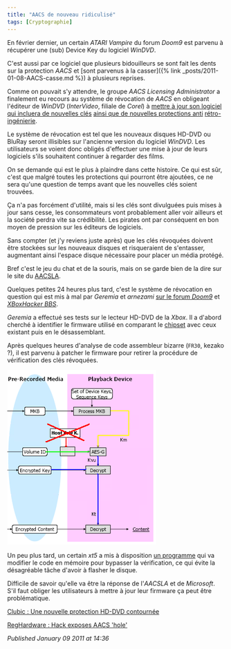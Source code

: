 ```yaml
---
title: "AACS de nouveau ridiculisé"
tags: [Cryptographie]
---
```


En février dernier, un certain *ATARI Vampire* du forum *Doom9* est parvenu à récupérer une (sub) Device Key du logiciel _WinDVD_.  

C'est aussi par ce logiciel que plusieurs bidouilleurs se sont fait les dents sur la protection *AACS* et [sont parvenus à la casser]({% link _posts/2011-01-08-AACS-casse.md %}) à plusieurs reprises.  

Comme on pouvait s'y attendre, le groupe *AACS Licensing Administrator* a finalement eu recours au système de révocation de *AACS* en obligeant l'éditeur de _WinDVD_ (_InterVideo_, filiale de _Corel_) à [mettre à jour son logiciel](http://www.01net.com/editorial/345818/piratage/une-rustine-pour-stopper-le-deverrouillage-des-dvd-haute-definition/) [qui incluera de nouvelles clés](http://www.referencement-internet-web.com/20070410-HD-DVD-Blu-ray-AACS-cles.php) [ainsi que de nouvelles protections anti](http://www.theregister.co.uk/2007/04/10/cracked_aacs_keys_revoked/) [rétro-ingénierie](http://fr.wikipedia.org/wiki/R%C3%A9tro-ing%C3%A9nierie).  

Le système de révocation est tel que les nouveaux disques HD-DVD ou BluRay seront illisibles sur l'ancienne version du logiciel _WinDVD_. Les utilisateurs se voient donc obligés d'effectuer une mise à jour de leurs logiciels s'ils souhaitent continuer à regarder des films.  

On se demande qui est le plus à plaindre dans cette histoire. Ce qui est sûr, c'est que malgré toutes les protections qui pourront être ajoutées, ce ne sera qu'une question de temps avant que les nouvelles clés soient trouvées.  

Ça n'a pas forcément d'utilité, mais si les clés sont divulguées puis mises à jour sans cesse, les consommateurs vont probablement aller voir ailleurs et la société perdra vite sa crédibilité. Les pirates ont par conséquent en bon moyen de pression sur les éditeurs de logiciels.  

Sans compter (et j'y reviens juste après) que les clés révoquées doivent être stockées sur les nouveaux disques et risqueraient de s'entasser, augmentant ainsi l'espace disque nécessaire pour placer un média protégé.  

Bref c'est le jeu du chat et de la souris, mais on se garde bien de la dire sur le site du [AACSLA](http://www.aacsla.com/home).  

Quelques petites 24 heures plus tard, c'est le système de révocation en question qui est mis à mal par *Geremia* et *arnezami* [sur le forum *Doom9*](http://forum.doom9.org/showthread.php?t=124294) et [*XBoxHacker BBS*](http://www.xboxhacker.net/index.php?topic=6866.20).  

*Geremia* a effectué ses tests sur le lecteur HD-DVD de la _Xbox_. Il a d'abord cherché à identifier le firmware utilisé en comparant le [chipset](http://fr.wikipedia.org/wiki/Chipset) avec ceux existant puis en le désassemblant.  

Après quelques heures d'analyse de code assembleur bizarre (`FR30`, kezako ?), il est parvenu à patcher le firmware pour retirer la procédure de vérification des clés révoquées.  

![AACS algorithm](/assets/img/host2.png)

Un peu plus tard, un certain *xt5* a mis à disposition [un programme](http://forum.doom9.org/showpost.php?p=987043&postcount=103) qui va modifier le code en mémoire pour bypasser la vérification, ce qui évite la désagréable tâche d'avoir à flasher le disque.  

Difficile de savoir qu'elle va être la réponse de l'_AACSLA_ et de _Microsoft_. S'il faut obliger les utilisateurs à mettre à jour leur firmware ça peut être problématique.  

[Clubic : Une nouvelle protection HD-DVD contournée](http://www.clubic.com/actualite-72260-protection-hd-dvd-contournee.html)  

[RegHardware : Hack exposes AACS 'hole'](http://www.reghardware.co.uk/2007/04/10/aacs_hold_exposed/)

*Published January 09 2011 at 14:36*
